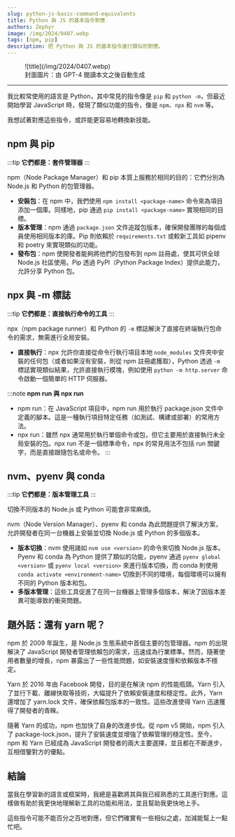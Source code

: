 ```yaml
---
slug: python-js-basic-command-equivalents
title: Python 與 JS 的基本指令對應
authors: Zephyr
image: /img/2024/0407.webp
tags: [npm, pip]
description: 把 Python 與 JS 的基本指令進行類似的對應。
---
```


<figure>
![title](/img/2024/0407.webp)
<figcaption>封面圖片：由 GPT-4 閱讀本文之後自動生成</figcaption>
</figure>

---

我比較常使用的語言是 Python，其中常見的指令像是 `pip` 和 `python -m`，但最近開始學習 JavaScript 時，發現了類似功能的指令，像是 `npm`、`npx` 和 `nvm` 等。

我想試著對應這些指令，或許能更容易地轉換新技能。

<!-- truncate -->

## npm 與 pip

:::tip
**它們都是：套件管理器**
:::

npm（Node Package Manager）和 pip 本質上服務於相同的目的：它們分別為 Node.js 和 Python 的包管理器。

- **安裝包**：在 npm 中，我們使用 `npm install <package-name>` 命令來為項目添加一個庫。同樣地，pip 通過 `pip install <package-name>` 實現相同的目標。
- **版本管理**：npm 通過 `package.json` 文件追蹤包版本，確保開發團隊的每個成員使用相同版本的庫。Pip 則依賴於 `requirements.txt` 或較新工具如 pipenv 和 poetry 來實現類似的功能。
- **發布包**：npm 使開發者能夠將他們的包發布到 npm 註冊處，使其可供全球 Node.js 社區使用。Pip 透過 PyPI（Python Package Index）提供此能力，允許分享 Python 包。

## npx 與 -m 標誌

:::tip
**它們都是：直接執行命令的工具**
:::

npx（npm package runner）和 Python 的 `-m` 標誌解決了直接在終端執行包命令的需求，無需進行全局安裝。

- **直接執行**：npx 允許你直接從命令行執行項目本地 `node_modules` 文件夾中安裝的任何包（或者如果沒有安裝，則從 npm 註冊處獲取），Python 透過 `-m` 標誌實現類似結果，允許直接執行模塊，例如使用 `python -m http.server` 命令啟動一個簡單的 HTTP 伺服器。

:::note
**npm run 與 npx run**

- npm run：在 JavaScript 項目中，npm run 用於執行 package.json 文件中定義的腳本。這是一種執行項目特定任務（如測試、構建或部署）的常用方法。
- npx run：雖然 npx 通常用於執行單個命令或包，但它主要用於直接執行未全局安裝的包。npx run 不是一個標準命令，npx 的常見用法不包括 run 關鍵字，而是直接跟隨包名或命令。
  :::

## nvm、pyenv 與 conda

:::tip
**它們都是：版本管理工具**
:::

切換不同版本的 Node.js 或 Python 可能會非常麻煩。

nvm（Node Version Manager）、pyenv 和 conda 為此問題提供了解決方案，允許開發者在同一台機器上安裝並切換 Node.js 或 Python 的多個版本。

- **版本切換**：nvm 使用諸如 `nvm use <version>` 的命令來切換 Node.js 版本。Pyenv 和 conda 為 Python 提供了類似的功能，pyenv 通過 `pyenv global <version>` 或 `pyenv local <version>` 來進行版本切換，而 conda 則使用 `conda activate <environment-name>` 切換到不同的環境，每個環境可以擁有不同的 Python 版本和包。
- **多版本管理**：這些工具促進了在同一台機器上管理多個版本，解決了因版本差異可能導致的衝突問題。

## 題外話：還有 yarn 呢？

npm 於 2009 年誕生，是 Node.js 生態系統中首個主要的包管理器。npm 的出現解決了 JavaScript 開發者管理依賴包的需求，迅速成為行業標準。然而，隨著使用者數量的增長，npm 暴露出了一些性能問題，如安裝速度慢和依賴版本不穩定。

Yarn 於 2016 年由 Facebook 開發，目的是在解決 npm 的性能瓶頸。Yarn 引入了並行下載、離線快取等技術，大幅提升了依賴安裝速度和穩定性。此外，Yarn 還增加了 yarn.lock 文件，確保依賴包版本的一致性。這些改進使得 Yarn 迅速獲得了開發者的青睞。

隨著 Yarn 的成功，npm 也加快了自身的改進步伐。從 npm v5 開始，npm 引入了 package-lock.json，提升了安裝速度並增強了依賴管理的穩定性。至今，npm 和 Yarn 已經成為 JavaScript 開發者的兩大主要選擇，並且都在不斷進步，互相借鑒對方的優點。

## 結論

當我在學習新的語言或框架時，我總是喜歡將其與我已經熟悉的工具進行對應。這樣做有助於我更快地理解新工具的功能和用法，並且幫助我更快地上手。

這些指令可能不能百分之百地對應，但它們確實有一些相似之處，加減能幫上一點忙吧。
